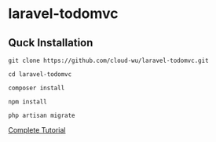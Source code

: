 # laravel-todomvc

## Quck Installation

    git clone https://github.com/cloud-wu/laravel-todomvc.git

    cd laravel-todomvc

    composer install
    
    npm install

    php artisan migrate

[Complete Tutorial](https://medium.com/@cloud_wu/re-%E5%BE%9E%E9%9B%B6%E9%96%8B%E5%A7%8B%E7%9A%84-laravel-spa-%E4%B9%8B%E6%97%85-%E9%9B%B6-e5effe005395)
